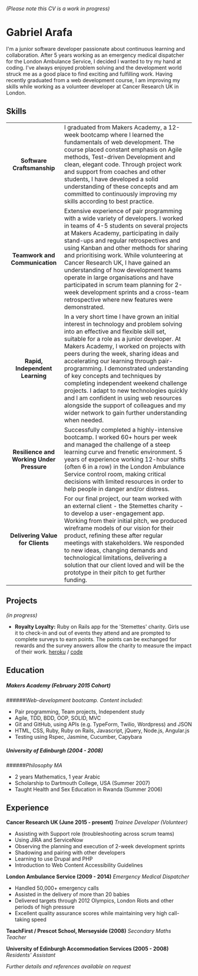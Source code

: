 *(Please note this CV is a work in progress)*
# Gabriel Arafa

I'm a junior software developer passionate about continuous learning and collaboration. After 5 years working as an emergency medical dispatcher for the London Ambulance Service, I decided I wanted to try my hand at coding. I've always enjoyed problem solving and the development world struck me as a good place to find exciting and fulfilling work. Having recently graduated from a web development course, I am improving my skills while working as a volunteer developer at Cancer Research UK in London.

## Skills

|       |          |  
|:-------------:|:-------------| 
| **Software Craftsmanship**      |I graduated from Makers Academy, a 12-week bootcamp where I learned the fundamentals of web development. The course placed constant emphasis on Agile methods, Test-driven Development and clean, elegant code. Through project work and support from coaches and other students, I have developed a solid understanding of these concepts and am committed to continuously improving my skills according to best practice.| 
| **Teamwork and Communication**      |Extensive experience of pair programming with a wide variety of developers. I worked in teams of 4-5 students on several projects at Makers Academy, participating in daily stand-ups and regular retrospectives and using Kanban and other methods for sharing and prioritising work. While volunteering at Cancer Research UK, I have gained an understanding of how development teams operate in large organisations and have participated in scrum team planning for 2-week development sprints and a cross-team retrospective where new features were demonstrated.| 
| **Rapid, Independent Learning** |In a very short time I have grown an initial interest in technology and problem solving into an effective and flexible skill set, suitable for a role as a junior developer. At Makers Academy, I worked on projects with peers during the week, sharing ideas and accelerating our learning through pair-programming. I demonstrated understanding of key concepts and techniques by completing independent weekend challenge projects. I adapt to new technologies quickly and I am confident in using web resources alongside the support of colleagues and my wider network to gain further understanding when needed.|
| **Resilience and Working Under Pressure** |Successfully completed a highly-intensive bootcamp. I worked 60+ hours per week and managed the challenge of a steep learning curve and frenetic environment. 5 years of experience working 12-hour shifts (often 6 in a row) in the London Ambulance Service control room, making critical decisions with limited resources in order to help people in danger and/or distress.|
| **Delivering Value for Clients** |For our final project, our team worked with an external client - the Stemettes charity - to develop a user-engagement app. Working from their initial pitch, we produced wireframe models of our vision for their product, refining these after regular meetings with stakeholders. We responded to new ideas, changing demands and technological limitations, delivering a solution that our client loved and will be the prototype in their pitch to get further funding.|

## Projects
*(in progress)*
- **Royalty Loyalty:** Ruby on Rails app for the 'Stemettes' charity. Girls use it to check-in and out of events they attend and are prompted to complete surveys to earn points. The points can be exchanged for rewards and the survey answers allow the charity to measure the impact of their work. [heroku](https://stemettes-master.herokuapp.com/) / [code](https://github.com/STEMettes/royalty_loyalty) 


## Education

##### Makers Academy (February 2015 Cohort)
######*Web-development bootcamp. Content included:*

- Pair programming, Team projects, Independent study
- Agile, TDD, BDD, OOP, SOLID, MVC
- Git and GitHub, using APIs (e.g. TypeForm, Twilio, Wordpress) and JSON
- HTML, CSS, Ruby, Ruby on Rails, Javascript, jQuery, Node.js, Angular.js
- Testing using Rspec, Jasmine, Cucumber, Capybara

##### University of Edinburgh (2004 - 2008)
######*Philosophy MA*
- 2 years Mathematics, 1 year Arabic
- Scholarship to Dartmouth College, USA (Summer 2007)
- Taught Health and Sex Education in Rwanda (Summer 2006)

## Experience

**Cancer Research UK (June 2015 - present)**
*Trainee Developer (Volunteer)*
- Assisting with Support role (troubleshooting across scrum teams)
- Using JIRA and ServiceNow
- Observing the planning and execution of 2-week development sprints
- Shadowing and pairing with other developers
- Learning to use Drupal and PHP
- Introduction to Web Content Accessibility Guidelines

**London Ambulance Service (2009 - 2014)**
*Emergency Medical Dispatcher*
- Handled 50,000+ emergency calls
- Assisted in the delivery of more than 20 babies
- Delivered targets through 2012 Olympics, London Riots and other periods of high pressure
- Excellent quality assurance scores while maintaining very high call-taking speed

**TeachFirst / Prescot School, Merseyside (2008)**
*Secondary Maths Teacher*

**University of Edinburgh Accommodation Services (2005 - 2008)**
*Residents' Assistant*

*Further details and references available on request*
